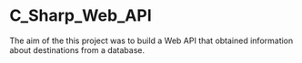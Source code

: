 # C_Sharp_Web_API

The aim of the this project was to build a Web API that obtained information about destinations from a database. 
